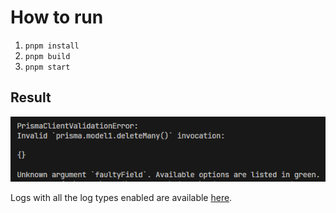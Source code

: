 # How to run

1. `pnpm install`
1. `pnpm build`
1. `pnpm start`

## Result

![result](./result.png)

Logs with all the log types enabled are available [here](./log.txt).
